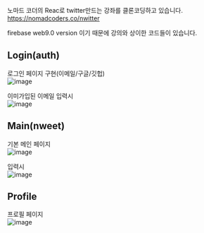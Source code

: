 노마드 코더의 Reac로 twitter만드는 강좌를 클론코딩하고 있습니다.   
https://nomadcoders.co/nwitter

firebase web9.0 version 이기 때문에 강의와 상이한 코드들이 있습니다.
   
Login(auth)
--
로그인 페이지 구현(이메일/구글/깃헙)   
![image](https://user-images.githubusercontent.com/83698052/169494078-d134b7cd-2308-4726-8ec5-1efd3a0d8592.png)
   
이미가입된 이메일 입력시   
![image](https://user-images.githubusercontent.com/83698052/169494176-38f9073c-9aaf-4f67-ae6c-31108b90d0d9.png)
   

Main(nweet)
--
기본 메인 페이지   
![image](https://user-images.githubusercontent.com/83698052/169494807-fe3a0e7e-0ef8-477c-af79-e6975f4de31d.png)

입력시   
![image](https://user-images.githubusercontent.com/83698052/169494908-235380aa-b8fa-4aa2-997b-9ca4eb91b87b.png)
   
Profile
--
프로필 페이지   
![image](https://user-images.githubusercontent.com/83698052/169494955-956d2f91-35c6-4a6d-afac-c6e9ff94288e.png)

   

